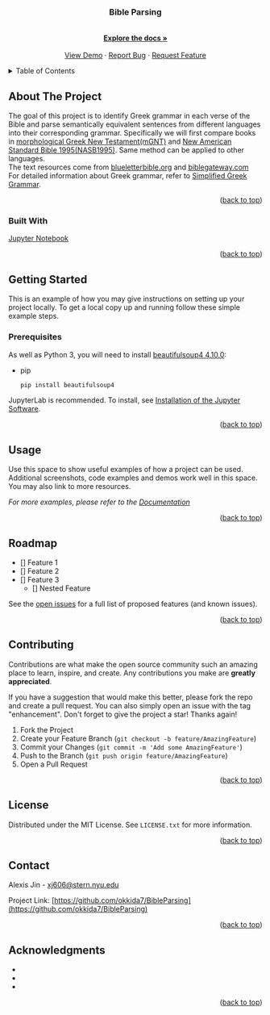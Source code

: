 <div id="top"></div>
<!--
*** Thanks for checking out the Best-README-Template. If you have a suggestion
*** that would make this better, please fork the repo and create a pull request
*** or simply open an issue with the tag "enhancement".
*** Don't forget to give the project a star!
*** Thanks again! Now go create something AMAZING! :D
-->



<!-- PROJECT SHIELDS -->
<!--
*** I'm using markdown "reference style" links for readability.
*** Reference links are enclosed in brackets [ ] instead of parentheses ( ).
*** See the bottom of this document for the declaration of the reference variables
*** for contributors-url, forks-url, etc. This is an optional, concise syntax you may use.
*** https://www.markdownguide.org/basic-syntax/#reference-style-links
-->

<!-- PROJECT LOGO -->

<h3 align="center">Bible Parsing</h3>

  <p align="center">
    <br />
    <a href="https://github.com/okkida7/BibleParsing"><strong>Explore the docs »</strong></a>
    <br />
    <br />
    <a href="https://github.com/okkida7/BibleParsing">View Demo</a>
    ·
    <a href="https://github.com/okkida7/BibleParsing/issues">Report Bug</a>
    ·
    <a href="https://github.com/okkida7/BibleParsing/issues">Request Feature</a>
  </p>
</div>



<!-- TABLE OF CONTENTS -->
<details>
  <summary>Table of Contents</summary>
  <ol>
    <li>
      <a href="#about-the-project">About The Project</a>
      <ul>
        <li><a href="#built-with">Built With</a></li>
      </ul>
    </li>
    <li>
      <a href="#getting-started">Getting Started</a>
      <ul>
        <li><a href="#prerequisites">Prerequisites</a></li>
        <li><a href="#installation">Installation</a></li>
      </ul>
    </li>
    <li><a href="#usage">Usage</a></li>
    <li><a href="#roadmap">Roadmap</a></li>
    <li><a href="#contributing">Contributing</a></li>
    <li><a href="#license">License</a></li>
    <li><a href="#contact">Contact</a></li>
    <li><a href="#acknowledgments">Acknowledgments</a></li>
  </ol>
</details>



<!-- ABOUT THE PROJECT -->
## About The Project

The goal of this project is to identify Greek grammar in each verse of the Bible and parse semantically equivalent sentences from different languages into their corresponding grammar. Specifically we will first compare books in [morphological Greek New Testament(mGNT)](https://www.biblegateway.com/versions/SBL-Greek-New-Testament-SBLGNT/) and [New American Standard Bible 1995(NASB1995)](https://www.biblegateway.com/versions/New-American-Standard-Bible-NASB1995/). Same method can be applied to other languages.
 <br />
The text resources come from [blueletterbible.org](blueletterbible.org) and [biblegateway.com](blueletterbible.org)
<br /> 
For detailed information about Greek grammar, refer to [Simplified Greek Grammar](https://www.blueletterbible.org/assets/pdf/grammars/Simplified_Greek_Grammar_v5.pdf). 

<!--  Here's a blank template to get started: To avoid retyping too much info. Do a search and replace with your text editor for the following: `github_username`, `repo_name`, `twitter_handle`, `linkedin_username`, `email`, `email_client`, `project_title`, `project_description` -->

<p align="right">(<a href="#top">back to top</a>)</p>



### Built With

[Jupyter Notebook](https://jupyter.org/)

<p align="right">(<a href="#top">back to top</a>)</p>



<!-- GETTING STARTED -->
## Getting Started

This is an example of how you may give instructions on setting up your project locally.
To get a local copy up and running follow these simple example steps.

### Prerequisites

As well as Python 3, you will need to install [beautifulsoup4 4.10.0](https://pypi.org/project/beautifulsoup4/#files):
* pip
  ```sh
  pip install beautifulsoup4
  ```
JupyterLab is recommended. To install, see [Installation of the Jupyter Software](https://jupyter.org/install).

<p align="right">(<a href="#top">back to top</a>)</p>



<!-- USAGE EXAMPLES -->
## Usage

Use this space to show useful examples of how a project can be used. Additional screenshots, code examples and demos work well in this space. You may also link to more resources.

_For more examples, please refer to the [Documentation](https://example.com)_

<p align="right">(<a href="#top">back to top</a>)</p>



<!-- ROADMAP -->
## Roadmap

- [] Feature 1
- [] Feature 2
- [] Feature 3
    - [] Nested Feature

See the [open issues](https://github.com/okkida7/BibleParsing/issues) for a full list of proposed features (and known issues).

<p align="right">(<a href="#top">back to top</a>)</p>



<!-- CONTRIBUTING -->
## Contributing

Contributions are what make the open source community such an amazing place to learn, inspire, and create. Any contributions you make are **greatly appreciated**.

If you have a suggestion that would make this better, please fork the repo and create a pull request. You can also simply open an issue with the tag "enhancement".
Don't forget to give the project a star! Thanks again!

1. Fork the Project
2. Create your Feature Branch (`git checkout -b feature/AmazingFeature`)
3. Commit your Changes (`git commit -m 'Add some AmazingFeature'`)
4. Push to the Branch (`git push origin feature/AmazingFeature`)
5. Open a Pull Request

<p align="right">(<a href="#top">back to top</a>)</p>



<!-- LICENSE -->
## License

Distributed under the MIT License. See `LICENSE.txt` for more information.

<p align="right">(<a href="#top">back to top</a>)</p>



<!-- CONTACT -->
## Contact

Alexis Jin - xj606@stern.nyu.edu

Project Link: [https://github.com/okkida7/BibleParsing](https://github.com/okkida7/BibleParsing)

<p align="right">(<a href="#top">back to top</a>)</p>



<!-- ACKNOWLEDGMENTS -->
## Acknowledgments

* []()
* []()
* []()

<p align="right">(<a href="#top">back to top</a>)</p>



<!-- MARKDOWN LINKS & IMAGES -->
<!-- https://www.markdownguide.org/basic-syntax/#reference-style-links -->
[contributors-shield]: https://img.shields.io/github/contributors/okkida7/BibleParsing.svg?style=for-the-badge
[contributors-url]: https://github.com/okkida7/BibleParsing/graphs/contributors
[forks-shield]: https://img.shields.io/github/forks/okkida7/BibleParsing.svg?style=for-the-badge
[forks-url]: https://github.com/okkida7/BibleParsing/network/members
[stars-shield]: https://img.shields.io/github/stars/okkida7/BibleParsing.svg?style=for-the-badge
[stars-url]: https://github.com/okkida7/BibleParsing/stargazers
[issues-shield]: https://img.shields.io/github/issues/okkida7/BibleParsing.svg?style=for-the-badge
[issues-url]: https://github.com/okkida7/BibleParsing/issues
[license-shield]: https://img.shields.io/github/license/okkida7/BibleParsing.svg?style=for-the-badge
[license-url]: https://github.com/okkida7/BibleParsing/blob/master/LICENSE.txt
[linkedin-shield]: https://img.shields.io/badge/-LinkedIn-black.svg?style=for-the-badge&logo=linkedin&colorB=555
[linkedin-url]: https://linkedin.com/in/alexisjin0219
[product-screenshot]: images/screenshot.png
